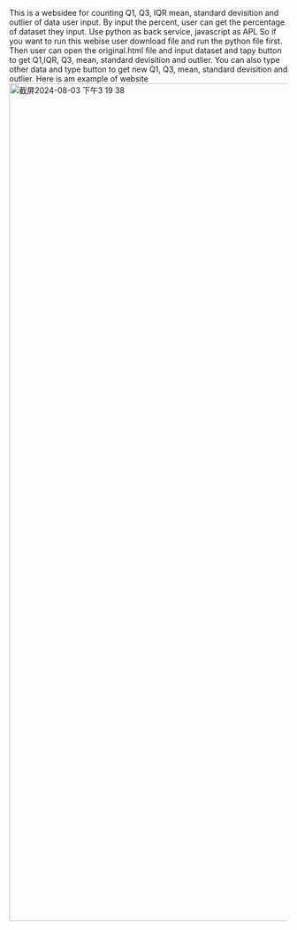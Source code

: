 This is a websidee for counting Q1, Q3, IQR mean, standard devisition and outlier of data user input. 
By input the percent, user can get the percentage of dataset they input.
Use python as back service, javascript as APL
So if you want to run this webise user download file and run the python file first. 
Then user can open the original.html file and input dataset and tapy button to get Q1,IQR, Q3, mean, standard devisition and outlier.
You can also type other data and type button to get new Q1, Q3, mean, standard devisition and outlier.
Here is am example of website
<img width="1512" alt="截屏2024-08-03 下午3 19 38" src="https://github.com/user-attachments/assets/e0bded3b-0c48-4e7c-8c28-ce73557b75e1">

